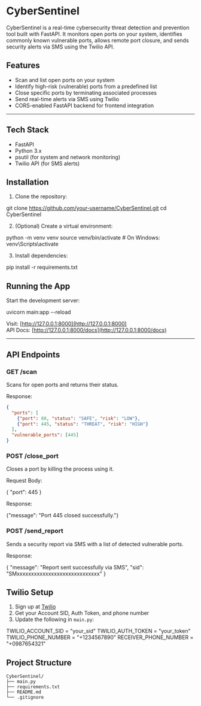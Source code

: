 # CyberSentinel

CyberSentinel is a real-time cybersecurity threat detection and prevention tool built with FastAPI. It monitors open ports on your system, identifies commonly known vulnerable ports, allows remote port closure, and sends security alerts via SMS using the Twilio API.

## Features

- Scan and list open ports on your system
- Identify high-risk (vulnerable) ports from a predefined list
- Close specific ports by terminating associated processes
- Send real-time alerts via SMS using Twilio
- CORS-enabled FastAPI backend for frontend integration

---

## Tech Stack

- FastAPI
- Python 3.x
- psutil (for system and network monitoring)
- Twilio API (for SMS alerts)


## Installation

1. Clone the repository:

git clone https://github.com/your-username/CyberSentinel.git
cd CyberSentinel


2. (Optional) Create a virtual environment:

python -m venv venv
source venv/bin/activate  # On Windows: venv\Scripts\activate


3. Install dependencies:

pip install -r requirements.txt


## Running the App

Start the development server:

uvicorn main:app --reload


Visit: [http://127.0.0.1:8000](http://127.0.0.1:8000)  
API Docs: [http://127.0.0.1:8000/docs](http://127.0.0.1:8000/docs)

---

## API Endpoints

### GET /scan

Scans for open ports and returns their status.

Response:
```json
{
  "ports": [
    {"port": 80, "status": "SAFE", "risk": "LOW"},
    {"port": 445, "status": "THREAT", "risk": "HIGH"}
  ],
  "vulnerable_ports": [445]
}
```

### POST /close_port

Closes a port by killing the process using it.

Request Body:

{
  "port": 445
}


Response:

{"message": "Port 445 closed successfully."}

### POST /send_report

Sends a security report via SMS with a list of detected vulnerable ports.

Response:

{
  "message": "Report sent successfully via SMS",
  "sid": "SMxxxxxxxxxxxxxxxxxxxxxxxxxxxxx"
}



## Twilio Setup

1. Sign up at [Twilio](https://www.twilio.com/)
2. Get your Account SID, Auth Token, and phone number
3. Update the following in `main.py`:


TWILIO_ACCOUNT_SID = "your_sid"
TWILIO_AUTH_TOKEN = "your_token"
TWILIO_PHONE_NUMBER = "+1234567890"
RECEIVER_PHONE_NUMBER = "+0987654321"


## Project Structure

```
CyberSentinel/
├── main.py
├── requirements.txt
├── README.md
└── .gitignore
```
